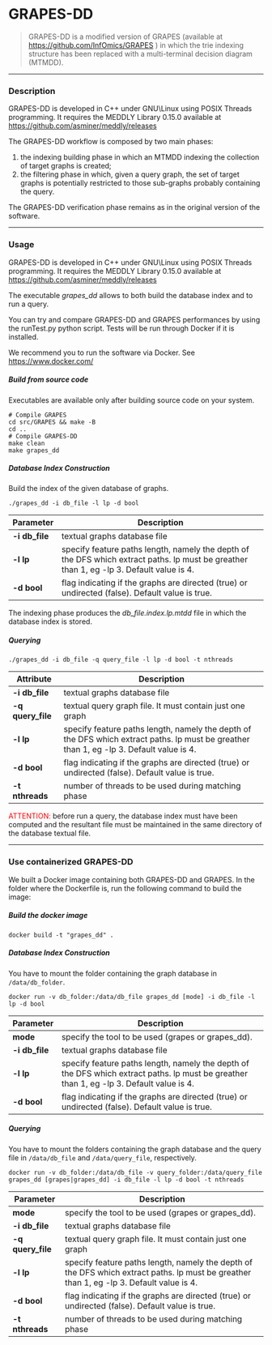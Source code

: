# GRAPES-DD
> GRAPES-DD is a modified version of GRAPES (available at https://github.com/InfOmics/GRAPES ) in which the trie indexing structure has been replaced with a multi-terminal decision diagram (MTMDD). 

<hr/>

### Description 

GRAPES-DD is developed in C++ under GNU\Linux using POSIX Threads programming.
It requires the MEDDLY Library 0.15.0 available at https://github.com/asminer/meddly/releases

The GRAPES-DD workflow is composed by two main phases:
1. the indexing building phase in which an MTMDD indexing the collection of target graphs is created;
2. the filtering phase in which, given a query graph, the set of target graphs is potentially restricted to those sub-graphs probably containing the query.

The GRAPES-DD verification phase remains as in the original version of the software.

<hr/>

### Usage

GRAPES-DD is developed in C++ under GNU\Linux using POSIX Threads programming.
It requires the MEDDLY Library 0.15.0 available at https://github.com/asminer/meddly/releases

The executable *grapes_dd* allows to both build the database index and to run a query. 

You can try and compare GRAPES-DD and GRAPES performances by using the runTest.py python script. 
Tests will be run through Docker if it is installed.

We recommend you to run the software via Docker. See https://www.docker.com/

##### Build from source code 

Executables are available only after building source code on your system.

```
# Compile GRAPES 
cd src/GRAPES && make -B 
cd ..
# Compile GRAPES-DD
make clean
make grapes_dd
```

##### Database Index Construction

Build the index of the given database of graphs.
```
./grapes_dd -i db_file -l lp -d bool 
```

| Parameter | Description |
|-----------------------|-------------|
|**-i db_file**| textual graphs database file|
|**-l lp**     | specify feature paths length, namely the depth of the DFS which extract paths. lp must be greather than 1, eg -lp 3. Default value is 4.
|**-d bool**   | flag indicating if the graphs are directed (true) or undirected (false). Default value is true.

The indexing phase  produces the *db_file.index.lp.mtdd* file in which the database index is stored.

##### Querying
```
./grapes_dd -i db_file -q query_file -l lp -d bool -t nthreads
```

| Attribute | Description |
|-----------------------|-------------|
|**-i db_file**    | textual graphs database file
|**-q query_file** | textual query graph file. It must contain just one graph 
|**-l lp**         | specify feature paths length, namely the depth of the DFS which extract paths. lp must be greather than 1, eg -lp 3. Default value is 4. 
|**-d bool**       | flag indicating if the graphs are directed (true) or undirected (false). Default value is true. 
|**-t nthreads**   | number of threads to be used during matching phase 

<span style="color:red">ATTENTION:</span> before run a query, the database index must have been computed and the resultant file must be maintained in the same directory of the database textual file.


<hr/>

### Use containerized GRAPES-DD 

We built a Docker image containing both GRAPES-DD and GRAPES. 
In the folder where the Dockerfile is, run the following command to build the image:

##### Build the docker image

```docker build -t "grapes_dd" .```

##### Database Index Construction 

You have to mount the folder containing the graph database in ```/data/db_folder```.

```docker run -v db_folder:/data/db_file grapes_dd [mode] -i db_file -l lp -d bool```


| Parameter | Description |
|-----------------------|-------------|
|**mode**      | specify the tool to be used (grapes or grapes_dd). 
|**-i db_file**| textual graphs database file|
|**-l lp**     | specify feature paths length, namely the depth of the DFS which extract paths. lp must be greather than 1, eg -lp 3. Default value is 4.
|**-d bool**   | flag indicating if the graphs are directed (true) or undirected (false). Default value is true.


##### Querying

You have to mount the folders containing the graph database and the query file in ```/data/db_file``` and ```/data/query_file```, respectively. 

```docker run -v db_folder:/data/db_file -v query_folder:/data/query_file grapes_dd [grapes|grapes_dd] -i db_file -l lp -d bool -t nthreads```


| Parameter | Description |
|-----------------------|-------------|
|**mode**          | specify the tool to be used (grapes or grapes_dd). 
|**-i db_file**    | textual graphs database file|
|**-q query_file** | textual query graph file. It must contain just one graph 
|**-l lp**         | specify feature paths length, namely the depth of the DFS which extract paths. lp must be greather than 1, eg -lp 3. Default value is 4.
|**-d bool**       | flag indicating if the graphs are directed (true) or undirected (false). Default value is true.
|**-t nthreads**   | number of threads to be used during matching phase 



